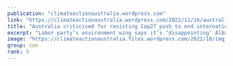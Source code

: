 ```yaml
---
publication: "climateactionaustralia.wordpress.com"
link: "https://climateactionaustralia.wordpress.com/2022/11/16/australia-criticised-for-resisting-cop27-push-to-end-international-fossil-fuel-subsidies-cop27-climatecrisis-auspol-on-the-highwaytohell-time-for-plane-2/"
title: "Australia criticised for resisting Cop27 push to end international fossil fuel subsidies #COP27 #ClimateCrisis #auspol On the #HighwayToHell Time for #PlanE"
excerpt: "Labor party’s environment wing says it’s ‘disappointing’ Albanese government has not joined partnership which would build consensus across OECD BY Adam Morton The climate change minister Chris Bowe…"
image: "https://climateactionaustralia.files.wordpress.com/2022/10/img_1863.jpg?w=1200"
group: con
rank: 5
---
```

